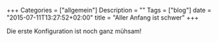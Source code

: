 +++
Categories = ["allgemein"]
Description = ""
Tags = ["blog"]
date = "2015-07-11T13:27:52+02:00"
title = "Aller Anfang ist schwer"
+++

Die erste Konfiguration ist noch ganz mühsam!

